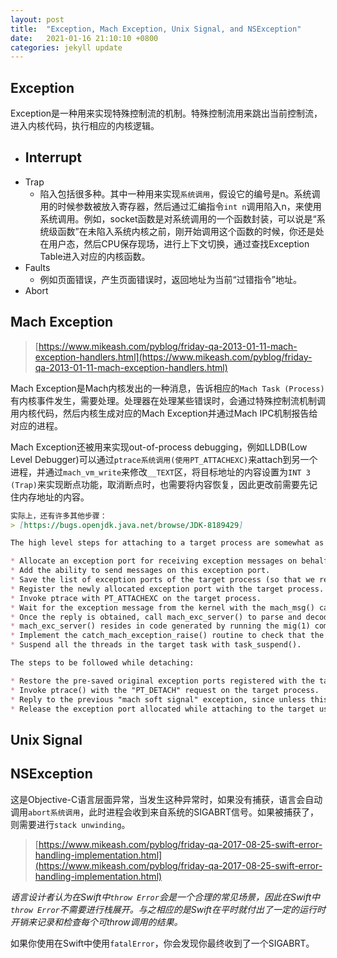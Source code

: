 ```yaml
---
layout: post
title:  "Exception, Mach Exception, Unix Signal, and NSException"
date:   2021-01-16 21:10:10 +0800
categories: jekyll update
---
```


## Exception
Exception是一种用来实现特殊控制流的机制。特殊控制流用来跳出当前控制流，进入内核代码，执行相应的内核逻辑。

- Interrupt
	- 
- Trap
	- 陷入包括很多种。其中一种用来实现`系统调用`，假设它的编号是n。系统调用的时候参数被放入寄存器，然后通过汇编指令`int n`调用陷入n，来使用系统调用。例如，socket函数是对系统调用的一个函数封装，可以说是“系统级函数”在未陷入系统内核之前，刚开始调用这个函数的时候，你还是处在用户态，然后CPU保存现场，进行上下文切换，通过查找Exception Table进入对应的内核函数。
- Faults
	- 例如页面错误，产生页面错误时，返回地址为当前“过错指令”地址。
- Abort

## Mach Exception
> [https://www.mikeash.com/pyblog/friday-qa-2013-01-11-mach-exception-handlers.html](https://www.mikeash.com/pyblog/friday-qa-2013-01-11-mach-exception-handlers.html)


Mach Exception是Mach内核发出的一种消息，告诉相应的`Mach Task (Process)`有内核事件发生，需要处理。处理器在处理某些错误时，会通过特殊控制流机制调用内核代码，然后内核生成对应的Mach Exception并通过Mach IPC机制报告给对应的进程。

Mach Exception还被用来实现out-of-process debugging，例如LLDB(Low Level Debugger)可以通过`ptrace系统调用(使用PT_ATTACHEXC)`来attach到另一个进程，并通过`mach_vm_write`来修改`__TEXT`区，将目标地址的内容设置为`INT 3 (Trap)`来实现断点功能，取消断点时，也需要将内容恢复，因此更改前需要先记住内存地址的内容。

```md
实际上，还有许多其他步骤：
> [https://bugs.openjdk.java.net/browse/JDK-8189429]

The high level steps for attaching to a target process are somewhat as follows: 

* Allocate an exception port for receiving exception messages on behalf of the target process. 
* Add the ability to send messages on this exception port. 
* Save the list of exception ports of the target process (so that we restore it later while detaching from the process). 
* Register the newly allocated exception port with the target process. 
* Invoke ptrace with PT_ATTACHEXC on the target process. 
* Wait for the exception message from the kernel with the mach_msg() call by listening in on the newly created exception port. 
* Once the reply is obtained, call mach_exc_server() to parse and decode the kernel exception message, and to prepare a reply which would need to be sent by SA to the target process while detaching. Else the target would continue to remain suspended in the kernel. 
* mach_exc_server() resides in code generated by running the mig(1) command. The generation of this code is included in the build. mach_exc_server() invokes the catch_mach_exception_raise() routine which has to be implemented in SA. 
* Implement the catch_mach_exception_raise() routine to check that the message denotes a Unix soft signal, and return a "KERN_SUCCESS" (which would cause the generated mach_exc_server() routine to create a reply message indicating that this exception is being handled). 
* Suspend all the threads in the target task with task_suspend(). 

The steps to be followed while detaching: 

* Restore the pre-saved original exception ports registered with the target process. 
* Invoke ptrace() with the "PT_DETACH" request on the target process. 
* Reply to the previous "mach soft signal" exception, since unless this acknowledgement is sent, the thread raising the exception (in the target) remains suspended. The reply message to be sent is obtained from the previous call to mach_exc_server(). 
* Release the exception port allocated while attaching to the target using mach_port_deallocate(). 
```

## Unix Signal

## NSException
这是Objective-C语言层面异常，当发生这种异常时，如果没有捕获，语言会自动调用`abort系统调用`，此时进程会收到来自系统的SIGABRT信号。如果被捕获了，则需要进行`stack unwinding`。
> [https://www.mikeash.com/pyblog/friday-qa-2017-08-25-swift-error-handling-implementation.html](https://www.mikeash.com/pyblog/friday-qa-2017-08-25-swift-error-handling-implementation.html)

*语言设计者认为在Swift中`throw Error`会是一个合理的常见场景，因此在Swift中`throw Error`不需要进行栈展开。与之相应的是Swift在平时就付出了一定的运行时开销来记录和检查每个可throw调用的结果。*

如果你使用在Swift中使用`fatalError`，你会发现你最终收到了一个SIGABRT。
